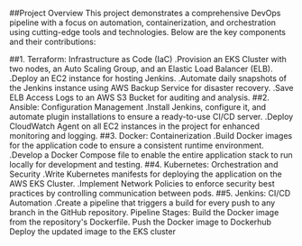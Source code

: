 ##Project Overview
This project demonstrates a comprehensive DevOps pipeline with a focus on automation, containerization, and orchestration using cutting-edge tools and technologies. Below are the key components and their contributions:

##1. Terraform: Infrastructure as Code (IaC)
.Provision an EKS Cluster with two nodes, an Auto Scaling Group, and an Elastic Load Balancer (ELB).
.Deploy an EC2 instance for hosting Jenkins.
.Automate daily snapshots of the Jenkins instance using AWS Backup Service for disaster recovery.
.Save ELB Access Logs to an AWS S3 Bucket for auditing and analysis.
##2. Ansible: Configuration Management
.Install Jenkins, configure it, and automate plugin installations to ensure a ready-to-use CI/CD server.
.Deploy CloudWatch Agent on all EC2 instances in the project for enhanced monitoring and logging.
##3. Docker: Containerization
.Build Docker images for the application code to ensure a consistent runtime environment.
.Develop a Docker Compose file to enable the entire application stack to run locally for development and testing.
##4. Kubernetes: Orchestration and Security
.Write Kubernetes manifests for deploying the application on the AWS EKS Cluster.
.Implement Network Policies to enforce security best practices by controlling communication between pods.
##5. Jenkins: CI/CD Automation
.Create a pipeline that triggers a build for every push to any branch in the GitHub repository.
Pipeline Stages:
Build the Docker image from the repository's Dockerfile.
Push the Docker image to Dockerhub
Deploy the updated image to the EKS cluster
